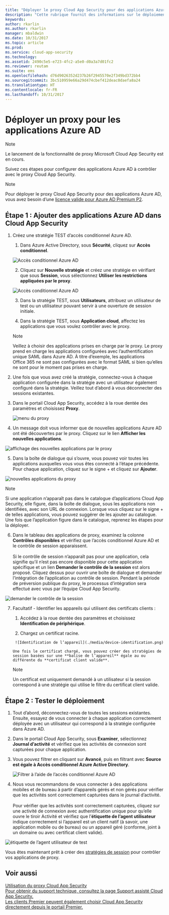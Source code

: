 ```yaml
---
title: "Déployer le proxy Cloud App Security pour des applications Azure AD | Microsoft Docs"
description: "Cette rubrique fournit des informations sur le déploiement du proxy Microsoft Cloud App Security pour les applications Azure AD."
keywords: 
author: rkarlin
ms.author: rkarlin
manager: mbaldwin
ms.date: 10/31/2017
ms.topic: article
ms.prod: 
ms.service: cloud-app-security
ms.technology: 
ms.assetid: 2490c5e5-e723-4fc2-a5e0-d0a3a7d01fc2
ms.reviewer: reutam
ms.suite: ems
ms.openlocfilehash: d76d9026352d237b26f2945570e2f349bd372bb4
ms.sourcegitcommit: 3bc510959e66a29d474cbef412deac0daefa8a24
ms.translationtype: HT
ms.contentlocale: fr-FR
ms.lasthandoff: 10/31/2017
---
```

# <a name="deploy-proxy-for-azure-ad-apps"></a>Déployer un proxy pour les applications Azure AD

> [!NOTE]
> Le lancement de la fonctionnalité de proxy Microsoft Cloud App Security est en cours.

Suivez ces étapes pour configurer des applications Azure AD à contrôler avec le proxy Cloud App Security.

> [!NOTE]
> Pour déployer le proxy Cloud App Security pour des applications Azure AD, vous avez besoin d’une [licence valide pour Azure AD Premium P2](https://docs.microsoft.com/azure/active-directory/license-users-groups).

## <a name="step-1-add-azure-ad-apps-in-cloud-app-security"></a>Étape 1 : Ajouter des applications Azure AD dans Cloud App Security  

1. Créez une stratégie TEST d’accès conditionnel Azure AD.

    1. Dans Azure Active Directory, sous **Sécurité**, cliquez sur **Accès conditionnel**.

     ![Accès conditionnel Azure AD](./media/aad-conditional-access.png)

    2. Cliquez sur **Nouvelle stratégie** et créez une stratégie en vérifiant que sous **Session**, vous sélectionnez **Utiliser les restrictions appliquées par le proxy**.

     ![Accès conditionnel Azure AD](./media/proxy-deploy-restrictions-aad.png)

    3. Dans la stratégie TEST, sous **Utilisateurs**, attribuez un utilisateur de test ou un utilisateur pouvant servir à une ouverture de session initiale.
    
    4. Dans la stratégie TEST, sous **Application cloud**, affectez les applications que vous voulez contrôler avec le proxy. 

     > [!NOTE]
     >Veillez à choisir des applications prises en charge par le proxy. Le proxy prend en charge les applications configurées avec l’authentification unique SAML dans Azure AD. À titre d’exemple, les applications Office 365 ne sont pas configurées avec le format SAML si bien qu’elles ne sont pour le moment pas prises en charge.


2.  Une fois que vous avez créé la stratégie, connectez-vous à chaque application configurée dans la stratégie avec un utilisateur également configuré dans la stratégie. Veillez tout d’abord à vous déconnecter des sessions existantes.

3.  Dans le portail Cloud App Security, accédez à la roue dentée des paramètres et choisissez **Proxy**. 
    
      ![menu du proxy](./media/proxy-menu.png)

4.  Un message doit vous informer que de nouvelles applications Azure AD ont été découvertes par le proxy. Cliquez sur le lien **Afficher les nouvelles applications**.

 ![affichage des nouvelles applications par le proxy](./media/proxy-view-new-apps.png)

5.  Dans la boîte de dialogue qui s’ouvre, vous pouvez voir toutes les applications auxquelles vous vous êtes connecté à l’étape précédente. Pour chaque application, cliquez sur le signe + et cliquez sur **Ajouter**.

 ![nouvelles applications du proxy](./media/proxy-new-app.png)

 > [!NOTE]
 > Si une application n’apparaît pas dans le catalogue d’applications Cloud App Security, elle figure, dans la boîte de dialogue, sous les applications non identifiées, avec son URL de connexion. Lorsque vous cliquez sur le signe + de telles applications, vous pouvez suggérer de les ajouter au catalogue. Une fois que l’application figure dans le catalogue, reprenez les étapes pour la déployer. 

6.  Dans le tableau des applications de proxy, examinez la colonne **Contrôles disponibles** et vérifiez que l’accès conditionnel Azure AD et le contrôle de session apparaissent. <br></br>Si le contrôle de session n’apparaît pas pour une application, cela signifie qu’il n’est pas encore disponible pour cette application spécifique et un lien **Demander le contrôle de la session** est alors proposé. Cliquez dessus pour ouvrir une boîte de dialogue et demander l’intégration de l’application au contrôle de session. Pendant la période de préversion publique du proxy, le processus d’intégration sera effectué avec vous par l’équipe Cloud App Security.
  
 ![demander le contrôle de la session](./media/request-session-control.png)

7. Facultatif - Identifier les appareils qui utilisent des certificats clients :

      1. Accédez à la roue dentée des paramètres et choisissez **Identification de périphérique**.

      2. Chargez un certificat racine.

        ![Identification de l’appareil](./media/device-identification.png)
 
       Une fois le certificat chargé, vous pouvez créer des stratégies de session basées sur une **balise de l’appareil** égale au ou différente du **certificat client valide**.
 
      > [!NOTE]
      >Un certificat est uniquement demandé à un utilisateur si la session correspond à une stratégie qui utilise le filtre du certificat client valide. 

## <a name="step-2-test-the-deployment"></a>Étape 2 : Tester le déploiement

1. Tout d’abord, déconnectez-vous de toutes les sessions existantes. Ensuite, essayez de vous connecter à chaque application correctement déployée avec un utilisateur qui correspond à la stratégie configurée dans Azure AD. 

2.  Dans le portail Cloud App Security, sous **Examiner**, sélectionnez **Journal d’activité** et vérifiez que les activités de connexion sont capturées pour chaque application.

3.  Vous pouvez filtrer en cliquant sur **Avancé**, puis en filtrant avec **Source est égale à Accès conditionnel Azure Active Directory**.

     ![Filtrer à l’aide de l’accès conditionnel Azure AD](./media/sso-logon.png)

3. Nous vous recommandons de vous connecter à des applications mobiles et de bureau à partir d’appareils gérés et non gérés pour vérifier que les activités sont correctement capturées dans le journal d’activité.<br></br>
Pour vérifier que les activités sont correctement capturées, cliquez sur une activité de connexion avec authentification unique pour qu’elle ouvre le tiroir Activité et vérifiez que l’**étiquette de l’agent utilisateur** indique correctement si l’appareil est un client natif (à savoir, une application mobile ou de bureau) ou un appareil géré (conforme, joint à un domaine ou avec certificat client valide).
 
 ![étiquette de l’agent utilisateur de test](./media/domain-joined.png)


Vous êtes maintenant prêt à créer des [stratégies de session](session-policy-aad.md) pour contrôler vos applications de proxy.

## <a name="see-also"></a>Voir aussi  
[Utilisation du proxy Cloud App Security](proxy-intro-aad.md)   
[Pour obtenir du support technique, consultez la page Support assisté Cloud App Security.](http://support.microsoft.com/oas/default.aspx?prid=16031)   
[Les clients Premier peuvent également choisir Cloud App Security directement depuis le portail Premier.](https://premier.microsoft.com/)  
  